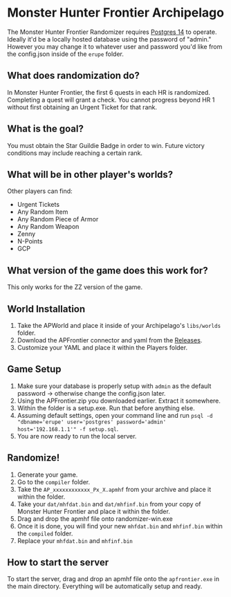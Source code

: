 # Monster Hunter Frontier Archipelago

The Monster Hunter Frontier Randomizer requires [Postgres 14](https://sbp.enterprisedb.com/getfile.jsp?fileid=1259101) to operate.
Ideally it'd be a locally hosted database using the password of "admin." However you may change it to whatever user and password you'd like
from the config.json inside of the `erupe` folder.

## What does randomization do?

In Monster Hunter Frontier, the first 6 quests in each HR is randomized. Completing a quest will grant a check. 
You cannot progress beyond HR 1 without first obtaining an Urgent Ticket for that rank.

## What is the goal?

You must obtain the Star Guildie Badge in order to win. Future victory conditions may include reaching a certain rank.

## What will be in other player's worlds?

Other players can find:

* Urgent Tickets
* Any Random Item
* Any Random Piece of Armor
* Any Random Weapon
* Zenny
* N-Points
* GCP

## What version of the game does this work for?

This only works for the ZZ version of the game.

## World Installation

1. Take the APWorld and place it inside of your Archipelago's `libs/worlds` folder.
2. Download the APFrontier connector and yaml from the [Releases](https://github.com/matthe815/APFrontier/releases/latest).
3. Customize your YAML and place it within the Players folder.

## Game Setup

1. Make sure your database is properly setup with `admin` as the default password -> otherwise change the config.json later.
2. Using the APFrontier.zip you downloaded earlier. Extract it somewhere.
3. Within the folder is a setup.exe. Run that before anything else.
4. Assuming default settings, open your command line and run `psql -d "dbname='erupe' user='postgres' password='admin' host='192.168.1.1'" -f setup.sql`.
5. You are now ready to run the local server.

## Randomize!

1. Generate your game.
2. Go to the `compiler` folder.
3. Take the `AP_xxxxxxxxxxxx_Px_X.apmhf` from your archive and place it within the folder.
4. Take your `dat/mhfdat.bin` and `dat/mhfinf.bin` from your copy of Monster Hunter Frontier and place it within the folder.
5. Drag and drop the apmhf file onto randomizer-win.exe
6. Once it is done, you will find your new `mhfdat.bin` and `mhfinf.bin` within the `compiled` folder.
7. Replace your `mhfdat.bin` and `mhfinf.bin`

## How to start the server

To start the server, drag and drop an apmhf file onto the `apfrontier.exe` in the main directory.
Everything will be automatically setup and ready.
